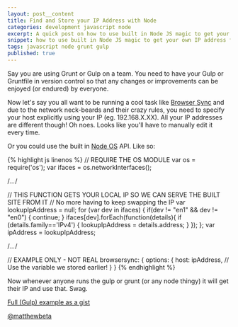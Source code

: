 ```yaml
---
layout: post__content
title: Find and Store your IP Address with Node
categories: development javascript node
excerpt: A quick post on how to use built in Node JS magic to get your own IP address for use in your grunt and gulpfile
snippet: how to use built in Node JS magic to get your own IP address for use in your grunt and gulpfile
tags: javascript node grunt gulp
published: true
---
```


<p class="lede">Say you are using Grunt or Gulp on a team. You need to have your Gulp or Gruntfile in version control so that any changes or improvements can be enjoyed (or endured) by everyone.</p>

Now let's say you all want to be running a cool task like [Browser Sync](//browsersync.io) and due to the network neck-beards and their crazy rules, you need to specify your host explicitly using your IP (eg. 192.168.X.XX). All your IP addresses are different though! Oh noes. Looks like you'll have to manually edit it every time.

Or you could use the built in [Node OS](//nodejs.org/api/os.html) API. Like so:

{% highlight js linenos %}
// REQUIRE THE OS MODULE
var os          = require('os');
var ifaces      = os.networkInterfaces();

/*...*/

// THIS FUNCTION GETS YOUR LOCAL IP SO WE CAN SERVE THE BUILT SITE FROM IT
// No more having to keep swapping the IP
var lookupIpAddress = null;
for (var dev in ifaces) {
    if(dev != "en1" && dev != "en0") {
        continue;
    }
    ifaces[dev].forEach(function(details){
        if (details.family=='IPv4') {
            lookupIpAddress = details.address;
        }
    });
};
var ipAddress   = lookupIpAddress;

/*...*/

// EXAMPLE ONLY - NOT REAL
browsersync: {
	options: {
		host: ipAddress, // Use the variable we stored earlier!
	}
}
{% endhighlight %}

Now whenever anyone runs the gulp or grunt (or any node thingy) it will get their IP and use that. Swag.

[Full (Gulp) example as a gist](//gist.github.com/matthewbeta/25a33958de7cf5a8145d)

<a href="http://twitter.com/matthewbeta" class="signature">@matthewbeta</a>

